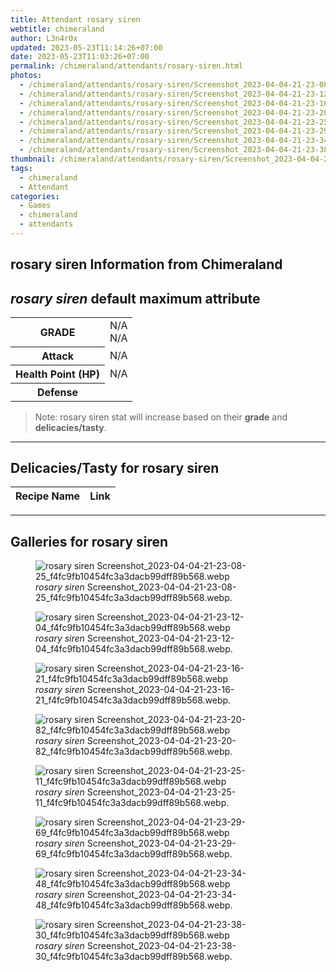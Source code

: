 ```yaml
---
title: Attendant rosary siren
webtitle: chimeraland
author: L3n4r0x
updated: 2023-05-23T11:14:26+07:00
date: 2023-05-23T11:03:26+07:00
permalink: /chimeraland/attendants/rosary-siren.html
photos:
  - /chimeraland/attendants/rosary-siren/Screenshot_2023-04-04-21-23-08-25_f4fc9fb10454fc3a3dacb99dff89b568.webp
  - /chimeraland/attendants/rosary-siren/Screenshot_2023-04-04-21-23-12-04_f4fc9fb10454fc3a3dacb99dff89b568.webp
  - /chimeraland/attendants/rosary-siren/Screenshot_2023-04-04-21-23-16-21_f4fc9fb10454fc3a3dacb99dff89b568.webp
  - /chimeraland/attendants/rosary-siren/Screenshot_2023-04-04-21-23-20-82_f4fc9fb10454fc3a3dacb99dff89b568.webp
  - /chimeraland/attendants/rosary-siren/Screenshot_2023-04-04-21-23-25-11_f4fc9fb10454fc3a3dacb99dff89b568.webp
  - /chimeraland/attendants/rosary-siren/Screenshot_2023-04-04-21-23-29-69_f4fc9fb10454fc3a3dacb99dff89b568.webp
  - /chimeraland/attendants/rosary-siren/Screenshot_2023-04-04-21-23-34-48_f4fc9fb10454fc3a3dacb99dff89b568.webp
  - /chimeraland/attendants/rosary-siren/Screenshot_2023-04-04-21-23-38-30_f4fc9fb10454fc3a3dacb99dff89b568.webp
thumbnail: /chimeraland/attendants/rosary-siren/Screenshot_2023-04-04-21-23-08-25_f4fc9fb10454fc3a3dacb99dff89b568.webp
tags:
  - chimeraland
  - Attendant
categories:
  - Games
  - chimeraland
  - attendants
---
```


<link
  rel="stylesheet"
  href="https://rawcdn.githack.com/dimaslanjaka/Web-Manajemen/870a349/css/bootstrap-5-3-0-alpha3-wrapper.css"
/>
<section id="bootstrap-wrapper">
  <div data-bs-theme="dark">
    <h2>rosary siren Information from Chimeraland</h2>
    <h2 id="attribute"><i>rosary siren</i> default maximum attribute</h2>
    <div class="row">
      <div class="col mb-2">
        <div class="card">
          <div class="card-body">
            <table>
              <tr>
                <th>GRADE</th>
                <td>N/A <br />N/A</td>
              </tr>
              <tr>
                <th>Attack</th>
                <td>N/A</td>
              </tr>
              <tr>
                <th>Health Point (HP)</th>
                <td>N/A</td>
              </tr>
              <tr>
                <th>Defense</th>
                <td></td>
              </tr>
            </table>
          </div>
        </div>
      </div>
    </div>
    <blockquote class="bd-callout bd-callout-warning">
      Note: rosary siren stat will increase based on their <b>grade</b> and
      <b>delicacies/tasty</b>.
    </blockquote>
    <hr />
    <h2 id="delicacies">Delicacies/Tasty for rosary siren</h2>
    <div class="card">
      <div class="card-body">
        <div class="table-responsive">
          <table class="table table-striped">
            <thead>
              <tr>
                <th>Recipe Name</th>
                <th>Link</th>
              </tr>
            </thead>
            <tbody></tbody>
          </table>
        </div>
      </div>
    </div>
    <hr />
    <div id="gallery">
      <h2>Galleries for rosary siren</h2>
      <div class="row">
        <div class="col-lg-6 col-12">
          <figure>
            <img
              src="https://www.webmanajemen.com/chimeraland/attendants/rosary-siren/Screenshot_2023-04-04-21-23-08-25_f4fc9fb10454fc3a3dacb99dff89b568.webp"
              alt="rosary siren Screenshot_2023-04-04-21-23-08-25_f4fc9fb10454fc3a3dacb99dff89b568.webp"
            />
            <figcaption style="word-wrap: break-word">
              <i>rosary siren</i>
              Screenshot_2023-04-04-21-23-08-25_f4fc9fb10454fc3a3dacb99dff89b568.webp.
            </figcaption>
          </figure>
        </div>
        <div class="col-lg-6 col-12">
          <figure>
            <img
              src="https://www.webmanajemen.com/chimeraland/attendants/rosary-siren/Screenshot_2023-04-04-21-23-12-04_f4fc9fb10454fc3a3dacb99dff89b568.webp"
              alt="rosary siren Screenshot_2023-04-04-21-23-12-04_f4fc9fb10454fc3a3dacb99dff89b568.webp"
            />
            <figcaption style="word-wrap: break-word">
              <i>rosary siren</i>
              Screenshot_2023-04-04-21-23-12-04_f4fc9fb10454fc3a3dacb99dff89b568.webp.
            </figcaption>
          </figure>
        </div>
        <div class="col-lg-6 col-12">
          <figure>
            <img
              src="https://www.webmanajemen.com/chimeraland/attendants/rosary-siren/Screenshot_2023-04-04-21-23-16-21_f4fc9fb10454fc3a3dacb99dff89b568.webp"
              alt="rosary siren Screenshot_2023-04-04-21-23-16-21_f4fc9fb10454fc3a3dacb99dff89b568.webp"
            />
            <figcaption style="word-wrap: break-word">
              <i>rosary siren</i>
              Screenshot_2023-04-04-21-23-16-21_f4fc9fb10454fc3a3dacb99dff89b568.webp.
            </figcaption>
          </figure>
        </div>
        <div class="col-lg-6 col-12">
          <figure>
            <img
              src="https://www.webmanajemen.com/chimeraland/attendants/rosary-siren/Screenshot_2023-04-04-21-23-20-82_f4fc9fb10454fc3a3dacb99dff89b568.webp"
              alt="rosary siren Screenshot_2023-04-04-21-23-20-82_f4fc9fb10454fc3a3dacb99dff89b568.webp"
            />
            <figcaption style="word-wrap: break-word">
              <i>rosary siren</i>
              Screenshot_2023-04-04-21-23-20-82_f4fc9fb10454fc3a3dacb99dff89b568.webp.
            </figcaption>
          </figure>
        </div>
        <div class="col-lg-6 col-12">
          <figure>
            <img
              src="https://www.webmanajemen.com/chimeraland/attendants/rosary-siren/Screenshot_2023-04-04-21-23-25-11_f4fc9fb10454fc3a3dacb99dff89b568.webp"
              alt="rosary siren Screenshot_2023-04-04-21-23-25-11_f4fc9fb10454fc3a3dacb99dff89b568.webp"
            />
            <figcaption style="word-wrap: break-word">
              <i>rosary siren</i>
              Screenshot_2023-04-04-21-23-25-11_f4fc9fb10454fc3a3dacb99dff89b568.webp.
            </figcaption>
          </figure>
        </div>
        <div class="col-lg-6 col-12">
          <figure>
            <img
              src="https://www.webmanajemen.com/chimeraland/attendants/rosary-siren/Screenshot_2023-04-04-21-23-29-69_f4fc9fb10454fc3a3dacb99dff89b568.webp"
              alt="rosary siren Screenshot_2023-04-04-21-23-29-69_f4fc9fb10454fc3a3dacb99dff89b568.webp"
            />
            <figcaption style="word-wrap: break-word">
              <i>rosary siren</i>
              Screenshot_2023-04-04-21-23-29-69_f4fc9fb10454fc3a3dacb99dff89b568.webp.
            </figcaption>
          </figure>
        </div>
        <div class="col-lg-6 col-12">
          <figure>
            <img
              src="https://www.webmanajemen.com/chimeraland/attendants/rosary-siren/Screenshot_2023-04-04-21-23-34-48_f4fc9fb10454fc3a3dacb99dff89b568.webp"
              alt="rosary siren Screenshot_2023-04-04-21-23-34-48_f4fc9fb10454fc3a3dacb99dff89b568.webp"
            />
            <figcaption style="word-wrap: break-word">
              <i>rosary siren</i>
              Screenshot_2023-04-04-21-23-34-48_f4fc9fb10454fc3a3dacb99dff89b568.webp.
            </figcaption>
          </figure>
        </div>
        <div class="col-lg-6 col-12">
          <figure>
            <img
              src="https://www.webmanajemen.com/chimeraland/attendants/rosary-siren/Screenshot_2023-04-04-21-23-38-30_f4fc9fb10454fc3a3dacb99dff89b568.webp"
              alt="rosary siren Screenshot_2023-04-04-21-23-38-30_f4fc9fb10454fc3a3dacb99dff89b568.webp"
            />
            <figcaption style="word-wrap: break-word">
              <i>rosary siren</i>
              Screenshot_2023-04-04-21-23-38-30_f4fc9fb10454fc3a3dacb99dff89b568.webp.
            </figcaption>
          </figure>
        </div>
      </div>
    </div>
  </div>
</section>